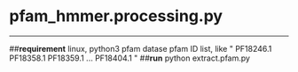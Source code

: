 # pfam_hmmer.processing.py
-----------------------------------------------
##**requirement**
linux, python3
pfam datase 
pfam ID list, like " PF18246.1 PF18358.1 PF18359.1 ... PF18404.1 " 
##**run**
python extract.pfam.py
